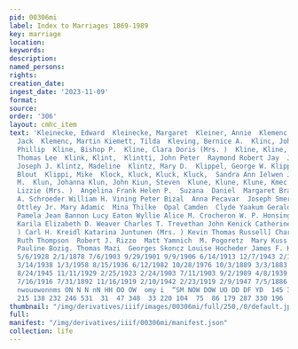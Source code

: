 ```yaml
---
pid: 00306mi
label: Index to Marriages 1869-1989
key: marriage
location: 
keywords: 
description: 
named_persons: 
rights: 
creation_date: 
ingest_date: '2023-11-09'
format: 
source: 
order: '306'
layout: cmhc_item
text: 'Kleinecke, Edward  Kleinecke, Margaret  Kleiner, Annie  Klemenc, Cecilija  Klemenc,
  Jack  Klemenc, Martin Kiemett, Tilda  Kleving, Bernice A.  Klinc, John  Klinchemendt,
  Phillip  Kline, Bishop P.  Kline, Clara Doris (Mrs. )  Kline, Kline,  Klingener,
  Thomas Lee  Klink, Klint,  Klintti, John Peter  Raymond Robert Jay  John L. Lina  Klintz,
  Joseph J. Klintz, Madeline  Klintz, Mary D.  Klippel, George W. Klippel, Nellie
  Blout  Klippi, Mike  Klock, Kluck, Kluck, Kluck,  Sandra Ann Ielwen John G. Judith
  M.  Klun, Johanna Klun, John Kiun, Steven  Klune, Klune, Klune, Kmec ,  Knapp,  Knapp,
  Lizzie (Mrs. )  Angelina Frank Helen P.  Suzana  Daniel  Margaret Brannen Vern.
  A. Schroeder William H. Vining Peter Bizal  Anna Pecavar  Joseph Smerke  John Kangas  George
  Ottley Jr. Mary Adamic  Mina Thilke  Opal Camden  Clyde Yaakum Geraldyne Huffman
  Pamela Jean Bannon Lucy Eaton Wyllie Alice M. Crocheron W. P. Honsinger Fannie Elizabeth
  Karila Elizabeth D. Weaver Charles T. Trevethan John Kenick Catherine Kroll (Mrs.
  ) Carl H. Kreidl Katarina Juntunen (Mrs. ) Kevin Thomas Russell] Charles E. Baldridge
  Ruth Thompson  Robert J. Rizzo  Matt Yamnich  M. Pogoretz  Mary Kuss  Frank Blatnick
  Pauline Bozig. Thomas Mazi  Georges Skoncz Louise Hocheder James F. Krone  296  9/25/1924
  5/6/1928 2/1/1878 7/6/1903 9/29/1901 9/9/1906 6/14/1913 12/7/1943 2/13/1911 11/26/1880
  3/14/1938 1/3/1958 8/15/1936 6/12/1982 10/28/1976 10/3/1889 3/3/1883 6/25/1895 2/25/1943
  8/24/1945 11/11/1929 2/25/1923 2/24/1903 7/11/1903 9/2/1989 4/8/1939 1/31/1940 1/3/1959
  7/16/1916 7/31/1892 11/16/1919 2/10/1942 2/23/1919 2/9/1947 7/5/1886 5/23/1887 6/8/1902  —
  nwouowonnms ON N N nN HH OO OW  omy i  “SM NOW DOW UO DD DF YD  145 302  96 157
  215 138 232 246 531  31  47 348  33 220 104  75  86 179 287 330 196 '
thumbnail: "/img/derivatives/iiif/images/00306mi/full/250,/0/default.jpg"
full: 
manifest: "/img/derivatives/iiif/00306mi/manifest.json"
collection: life
---
```

